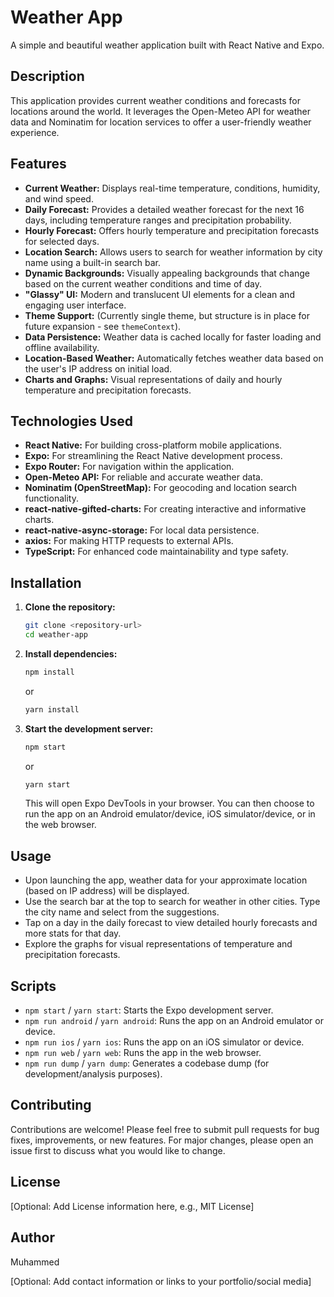 # Weather App

A simple and beautiful weather application built with React Native and Expo.

## Description

This application provides current weather conditions and forecasts for locations around the world. It leverages the Open-Meteo API for weather data and Nominatim for location services to offer a user-friendly weather experience.

## Features

*   **Current Weather:** Displays real-time temperature, conditions, humidity, and wind speed.
*   **Daily Forecast:** Provides a detailed weather forecast for the next 16 days, including temperature ranges and precipitation probability.
*   **Hourly Forecast:** Offers hourly temperature and precipitation forecasts for selected days.
*   **Location Search:** Allows users to search for weather information by city name using a built-in search bar.
*   **Dynamic Backgrounds:**  Visually appealing backgrounds that change based on the current weather conditions and time of day.
*   **"Glassy" UI:**  Modern and translucent UI elements for a clean and engaging user interface.
*   **Theme Support:** (Currently single theme, but structure is in place for future expansion - see `themeContext`).
*   **Data Persistence:** Weather data is cached locally for faster loading and offline availability.
*   **Location-Based Weather:**  Automatically fetches weather data based on the user's IP address on initial load.
*   **Charts and Graphs:** Visual representations of daily and hourly temperature and precipitation forecasts.

## Technologies Used

*   **React Native:**  For building cross-platform mobile applications.
*   **Expo:**  For streamlining the React Native development process.
*   **Expo Router:** For navigation within the application.
*   **Open-Meteo API:** For reliable and accurate weather data.
*   **Nominatim (OpenStreetMap):** For geocoding and location search functionality.
*   **react-native-gifted-charts:** For creating interactive and informative charts.
*   **react-native-async-storage:** For local data persistence.
*   **axios:** For making HTTP requests to external APIs.
*   **TypeScript:** For enhanced code maintainability and type safety.

## Installation

1.  **Clone the repository:**
    ```bash
    git clone <repository-url>
    cd weather-app
    ```
2.  **Install dependencies:**
    ```bash
    npm install
    ```
    or
    ```bash
    yarn install
    ```
3.  **Start the development server:**
    ```bash
    npm start
    ```
    or
    ```bash
    yarn start
    ```

    This will open Expo DevTools in your browser. You can then choose to run the app on an Android emulator/device, iOS simulator/device, or in the web browser.

## Usage

*   Upon launching the app, weather data for your approximate location (based on IP address) will be displayed.
*   Use the search bar at the top to search for weather in other cities. Type the city name and select from the suggestions.
*   Tap on a day in the daily forecast to view detailed hourly forecasts and more stats for that day.
*   Explore the graphs for visual representations of temperature and precipitation forecasts.

## Scripts

*   `npm start` / `yarn start`: Starts the Expo development server.
*   `npm run android` / `yarn android`: Runs the app on an Android emulator or device.
*   `npm run ios` / `yarn ios`: Runs the app on an iOS simulator or device.
*   `npm run web` / `yarn web`: Runs the app in the web browser.
*   `npm run dump` / `yarn dump`: Generates a codebase dump (for development/analysis purposes).

## Contributing

Contributions are welcome! Please feel free to submit pull requests for bug fixes, improvements, or new features. For major changes, please open an issue first to discuss what you would like to change.

## License

[Optional: Add License information here, e.g., MIT License]

## Author

Muhammed

[Optional: Add contact information or links to your portfolio/social media]
